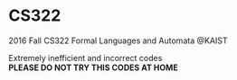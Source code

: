 # CS322  
2016 Fall CS322 Formal Languages and Automata @KAIST

Extremely inefficient and incorrect codes  
__PLEASE DO NOT TRY THIS CODES AT HOME__
